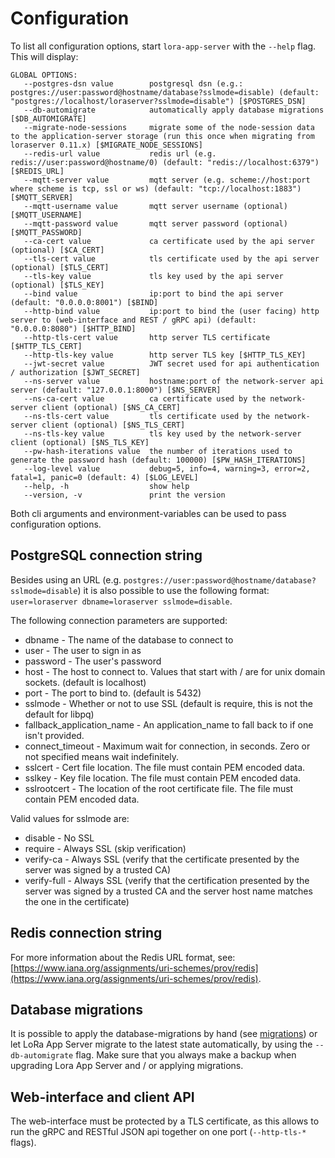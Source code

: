 # Configuration

To list all configuration options, start `lora-app-server` with the `--help`
flag. This will display:

```
GLOBAL OPTIONS:
   --postgres-dsn value        postgresql dsn (e.g.: postgres://user:password@hostname/database?sslmode=disable) (default: "postgres://localhost/loraserver?sslmode=disable") [$POSTGRES_DSN]
   --db-automigrate            automatically apply database migrations [$DB_AUTOMIGRATE]
   --migrate-node-sessions     migrate some of the node-session data to the application-server storage (run this once when migrating from loraserver 0.11.x) [$MIGRATE_NODE_SESSIONS]
   --redis-url value           redis url (e.g. redis://user:password@hostname/0) (default: "redis://localhost:6379") [$REDIS_URL]
   --mqtt-server value         mqtt server (e.g. scheme://host:port where scheme is tcp, ssl or ws) (default: "tcp://localhost:1883") [$MQTT_SERVER]
   --mqtt-username value       mqtt server username (optional) [$MQTT_USERNAME]
   --mqtt-password value       mqtt server password (optional) [$MQTT_PASSWORD]
   --ca-cert value             ca certificate used by the api server (optional) [$CA_CERT]
   --tls-cert value            tls certificate used by the api server (optional) [$TLS_CERT]
   --tls-key value             tls key used by the api server (optional) [$TLS_KEY]
   --bind value                ip:port to bind the api server (default: "0.0.0.0:8001") [$BIND]
   --http-bind value           ip:port to bind the (user facing) http server to (web-interface and REST / gRPC api) (default: "0.0.0.0:8080") [$HTTP_BIND]
   --http-tls-cert value       http server TLS certificate [$HTTP_TLS_CERT]
   --http-tls-key value        http server TLS key [$HTTP_TLS_KEY]
   --jwt-secret value          JWT secret used for api authentication / authorization [$JWT_SECRET]
   --ns-server value           hostname:port of the network-server api server (default: "127.0.0.1:8000") [$NS_SERVER]
   --ns-ca-cert value          ca certificate used by the network-server client (optional) [$NS_CA_CERT]
   --ns-tls-cert value         tls certificate used by the network-server client (optional) [$NS_TLS_CERT]
   --ns-tls-key value          tls key used by the network-server client (optional) [$NS_TLS_KEY]
   --pw-hash-iterations value  the number of iterations used to generate the password hash (default: 100000) [$PW_HASH_ITERATIONS]
   --log-level value           debug=5, info=4, warning=3, error=2, fatal=1, panic=0 (default: 4) [$LOG_LEVEL]
   --help, -h                  show help
   --version, -v               print the version
```

Both cli arguments and environment-variables can be used to pass configuration
options.

## PostgreSQL connection string

Besides using an URL (e.g. `postgres://user:password@hostname/database?sslmode=disable`)
it is also possible to use the following format:
`user=loraserver dbname=loraserver sslmode=disable`.

The following connection parameters are supported:

* dbname - The name of the database to connect to
* user - The user to sign in as
* password - The user's password
* host - The host to connect to. Values that start with / are for unix domain sockets. (default is localhost)
* port - The port to bind to. (default is 5432)
* sslmode - Whether or not to use SSL (default is require, this is not the default for libpq)
* fallback_application_name - An application_name to fall back to if one isn't provided.
* connect_timeout - Maximum wait for connection, in seconds. Zero or not specified means wait indefinitely.
* sslcert - Cert file location. The file must contain PEM encoded data.
* sslkey - Key file location. The file must contain PEM encoded data.
* sslrootcert - The location of the root certificate file. The file must contain PEM encoded data.

Valid values for sslmode are:

* disable - No SSL
* require - Always SSL (skip verification)
* verify-ca - Always SSL (verify that the certificate presented by the server was signed by a trusted CA)
* verify-full - Always SSL (verify that the certification presented by the server was signed by a trusted CA and the server host name matches the one in the certificate)

## Redis connection string

For more information about the Redis URL format, see:
[https://www.iana.org/assignments/uri-schemes/prov/redis](https://www.iana.org/assignments/uri-schemes/prov/redis).

## Database migrations

It is possible to apply the database-migrations by hand
(see [migrations](https://github.com/brocaar/lora-app-server/tree/master/migrations))
or let LoRa App Server migrate to the latest state automatically, by using
the `--db-automigrate` flag. Make sure that you always make a backup when
upgrading Lora App Server and / or applying migrations.

## Web-interface and client API

The web-interface must be protected by a TLS certificate, as this allows to
run the gRPC and RESTful JSON api together on one port (`--http-tls-*` flags).
